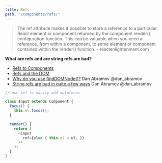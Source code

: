 ```yaml
---
title: Refs
path: "/components/refs/"
---
```


>The ref attribute makes it possible to store a reference to a particular React element or component returned by the component render() configuration function. This can be valuable when you need a reference, from within a component, to some element or component contained within the render() function. - reactenlightenment.com

**What are refs and are string refs are bad?**

* [Refs to Components](https://facebook.github.io/react/docs/more-about-refs.html)
* [Refs and the DOM](https://facebook.github.io/react/docs/refs-and-the-dom.html)
* [Why do you use findDOMNode()?](https://twitter.com/dan_abramov/status/752936646602031104) Dan Abramov @dan_abramov
* [String refs are bad in quite a few ways](https://news.ycombinator.com/edit?id=12093234) Dan Abramov @dan_abramov

```javascript
// use ref to easily add autofocus

class Input extends Component {
  focus() {
    this.el.focus();
  }

  render() {
    return (
      <input
        ref={el=> { this.el = el; }}
      />
    );
  }
}
```
